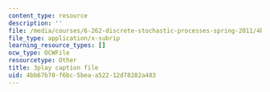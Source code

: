 ```yaml
---
content_type: resource
description: ''
file: /media/courses/6-262-discrete-stochastic-processes-spring-2011/4bb67b70f6bc5beaa52212d78282a483_cE6OD7DkCSU.vtt
file_type: application/x-subrip
learning_resource_types: []
ocw_type: OCWFile
resourcetype: Other
title: 3play caption file
uid: 4bb67b70-f6bc-5bea-a522-12d78282a483
---
```

